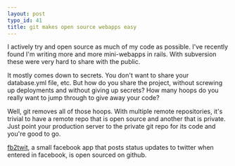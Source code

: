 ```yaml
--- 
layout: post
typo_id: 41
title: git makes open source webapps easy
---
```

I actively try and open source as much of my code as possible. I've recently found I'm writing more and more mini-webapps in rails. With subversion these were very hard to share with the public.

It mostly comes down to secrets. You don't want to share your database.yml file, etc. But how do you share the project, without screwing up deployments and without giving up secrets? How many hoops do you really want to jump through to give away your code?

Well, git removes all of those hoops. With multiple remote repositories, it's trivial to have a remote repo that is open source and another that is private. Just point your production server to the private git repo for its code and you're good to go.

[fb2twit](http://github.com/haruska/fb2twit/tree/master), a small facebook app that posts status updates to twitter when entered in facebook, is open sourced on github.
